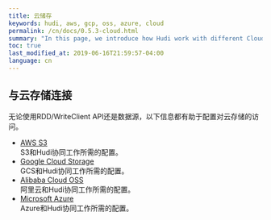 ```yaml
---
title: 云储存
keywords: hudi, aws, gcp, oss, azure, cloud
permalink: /cn/docs/0.5.3-cloud.html
summary: "In this page, we introduce how Hudi work with different Cloud providers."
toc: true
last_modified_at: 2019-06-16T21:59:57-04:00
language: cn
---
```

 
## 与云存储连接

无论使用RDD/WriteClient API还是数据源，以下信息都有助于配置对云存储的访问。

 * [AWS S3](/cn/docs/0.5.3-s3_hoodie.html) <br/>
   S3和Hudi协同工作所需的配置。
 * [Google Cloud Storage](/cn/docs/0.5.3-gcs_hoodie.html) <br/>
   GCS和Hudi协同工作所需的配置。
 * [Alibaba Cloud OSS](/cn/docs/0.5.3-oss_hoodie.html) <br/>
   阿里云和Hudi协同工作所需的配置。
 * [Microsoft Azure](/cn/docs/0.5.3-azure_hoodie.html) <br/>
   Azure和Hudi协同工作所需的配置。
